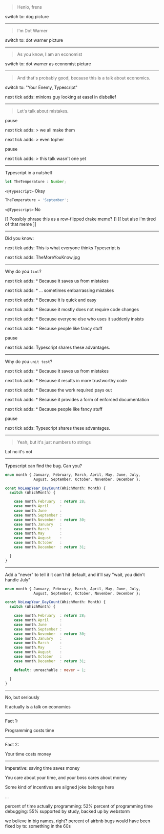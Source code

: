 > Henlo, frens

switch to: dog picture



---

> I'm Dot Warner

switch to: dot warner picture



---

> As you know, I am an economist

switch to: dot warner as economist picture



---

> And that's probably good, because this is a talk about economics.

switch to: "Your Enemy, Typescript"

next tick adds: minions guy looking at easel in disbelief



---

> Let's talk about mistakes.

pause

next tick adds: > we all make them

next tick adds: > even topher

pause

next tick adds: > this talk wasn't one yet



---

Typescript in a nutshell

```typescript
let TheTemperature : Number;
```

`<@Typescript>` Okay


```typescript
TheTemperature = 'September';
```

`<@Typescript>` No


[[ Possibly phrase this as a row-flipped drake meme? ]]
[[ but also i'm tired of that meme ]]



---

Did you know:

next tick adds: This is what everyone thinks Typescript is

next tick adds: TheMoreYouKnow.jpg



---

Why do you `lint`?

next tick adds: * Because it saves us from mistakes

next tick adds: * ... sometimes embarrassing mistakes

next tick adds: * Because it is quick and easy

next tick adds: * Because it mostly does not require code changes

next tick adds: * Because everyone else who uses it suddenly insists

next tick adds: * Because people like fancy stuff

pause

next tick adds: Typescript shares these advantages.



---

Why do you `unit test`?

next tick adds: * Because it saves us from mistakes

next tick adds: * Because it results in more trustworthy code

next tick adds: * Because the work required pays out

next tick adds: * Because it provides a form of enforced documentation

next tick adds: * Because people like fancy stuff

pause

next tick adds: Typescript shares these advantages.



---

> Yeah, but it's just numbers to strings

Lol no it's not



---

Typescript can find the bug.  Can you?

```typescript
enum month { January, February, March, April, May, June, July,
             August, September, October, November, December };

const NoLeapYear_DayCount(WhichMonth: Month) {
  switch (WhichMonth) {

    case month.February  : return 28;
    case month.April     : 
    case month.June      : 
    case month.September : 
    case month.November  : return 30;
    case month.January   : 
    case month.March     : 
    case month.May       : 
    case month.August    : 
    case month.October   : 
    case month.December  : return 31;

  }
}
```



---

Add a "never" to tell it it can't hit default, and it'll say
"wait, you didn't handle July"

```typescript
enum month { January, February, March, April, May, June, July,
             August, September, October, November, December };

const NoLeapYear_DayCount(WhichMonth: Month) {
  switch (WhichMonth) {

    case month.February  : return 28;
    case month.April     : 
    case month.June      : 
    case month.September : 
    case month.November  : return 30;
    case month.January   : 
    case month.March     : 
    case month.May       : 
    case month.August    : 
    case month.October   : 
    case month.December  : return 31;

    default: unreachable : never = 1;

  }
}
```


---

No, but seriously

It actually is a talk on economics



---

Fact 1:

Programming costs time



---

Fact 2:

Your time costs money



---

Imperative: saving time saves money

You care about your time, and your boss cares about money

Some kind of incentives are aligned joke belongs here





...

percent of time actually programming: 52%
percent of programming time debugging: 55%
  supported by study, backed up by webstorm

we believe in big names, right?
percent of airbnb bugs would have been fixed by ts: something in the 60s
